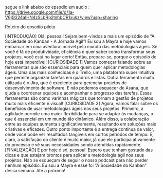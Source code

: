 segue o link abaixo do epsodio em audio :
https://drive.google.com/file/d/1a-V6jG324aIHN4zSLbRp2tnhbCR1xukz/view?usp=sharing


Roteiro do epsodio piloto

[INTRODUÇÃO]
Olá, pessoal! Sejam bem-vindos a mais um episódio de “A Sociedade do Kanban - A Jornada Ágil”! Eu sou a Mayra e hoje vamos embarcar em uma aventura incrível pelo mundo das metodologias ágeis. 
Se você é fã de produtividade, eficiência e quer saber como transformar seus projetos, você está no lugar certo! Então, prepare-se, porque o episódio de hoje está imperdível!
[CURIOSIDADE 1]
Vamos começar falando sobre as ferramentas que são essenciais para quem quer aplicar metodologias ágeis. Uma das mais conhecidas é o Trello, uma plataforma super intuitiva que permite organizar tarefas em quadros e listas. 
Outra ferramenta muito utilizada é o Jira, que é excelente para gerenciar projetos de desenvolvimento de software. E não podemos esquecer do Asana, que ajuda a coordenar equipes e acompanhar o progresso das tarefas. 
Essas ferramentas são como varinhas mágicas que tornam a gestão de projetos muito mais eficiente e visual!
[CURIOSIDADE 2]
Agora, vamos falar sobre os benefícios de usar metodologias ágeis nos seus projetos. Primeiro, a agilidade permite uma maior flexibilidade para se adaptar às mudanças, o que é essencial em um mundo tão dinâmico.
Além disso, a colaboração entre as equipes aumenta significativamente, resultando em soluções mais criativas e eficazes. Outro ponto importante é a entrega contínua de valor, onde você pode ver resultados tangíveis em curtos períodos de tempo. 
E, claro, a satisfação do cliente é muito maior, já que ele participa ativamente do processo e vê suas necessidades sendo atendidas rapidamente.
[FINALIZAÇÃO]
E por hoje é só, pessoal! Espero que tenham gostado das dicas e que estejam prontos para aplicar a metodologia ágil nos seus projetos. 
Não se esqueçam de seguir o nosso podcast para não perder nenhum episódio. Eu sou a Mayra e esse foi “A Sociedade do Kanban” dessa semana. Até a próxima!
